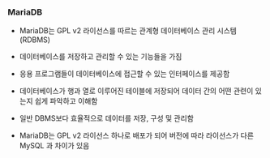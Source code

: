 ### MariaDB

* MariaDB는 GPL v2 라이선스를 따르는 관계형 데이터베이스 관리 시스템(RDBMS)

* 데이터베이스를 저장하고 관리할 수 있는 기능들을 가짐

* 응용 프로그램들이 데이터베이스에 접근할 수 있는 인터페이스를 제공함

* 데이터베이스가 행과 열로 이루어진 테이블에 저장되어 데이터 간의 어떤 관련이 있는지 쉽게 파악하고 이해함

* 일반 DBMS보다 효율적으로 데이터를 저장, 구성 및 관리함

* MariaDB는 GPL v2 라이선스 하나로 배포가 되어 버전에 따라 라이선스가 다른 MySQL 과 차이가 있음

